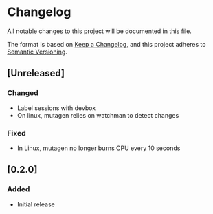 # Changelog
All notable changes to this project will be documented in this file.

The format is based on [Keep a Changelog](https://keepachangelog.com/en/1.0.0/),
and this project adheres to [Semantic Versioning](https://semver.org/spec/v2.0.0.html).

## [Unreleased]
### Changed
- Label sessions with devbox
- On linux, mutagen relies on watchman to detect changes

### Fixed
- In Linux, mutagen no longer burns CPU every 10 seconds

## [0.2.0]
### Added
- Initial release
